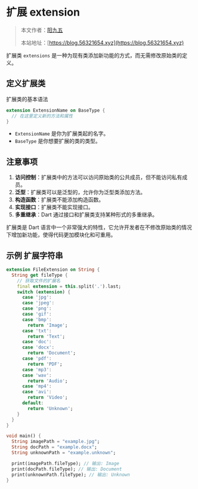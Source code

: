 # 扩展 extension

> 本文作者：[阳九五](https://github.com/CN-YoungYang)
>
> 本站地址：[https://blog.56321654.xyz](https://blog.56321654.xyz)

扩展类 `extensions` 是一种为现有类添加新功能的方式，而无需修改原始类的定义。

## 定义扩展类
扩展类的基本语法
```dart
extension ExtensionName on BaseType {
  // 在这里定义新的方法和属性
}
```
- `ExtensionName` 是你为扩展类起的名字。
- `BaseType` 是你想要扩展的类的类型。

## 注意事项
1. **访问控制**：扩展类中的方法可以访问原始类的公共成员，但不能访问私有成员。
2. **泛型**：扩展类可以是泛型的，允许你为泛型类添加方法。
3. **构造函数**：扩展类不能添加构造函数。
4. **实现接口**：扩展类不能实现接口。
5. **多重继承**：Dart 通过接口和扩展类支持某种形式的多重继承。

扩展类是 Dart 语言中一个非常强大的特性，它允许开发者在不修改原始类的情况下增加新功能，使得代码更加模块化和可重用。

## 示例 扩展字符串
```dart
extension FileExtension on String {
  String get fileType {
    // 获取文件的扩展名
    final extension = this.split('.').last;
    switch (extension) {
      case 'jpg':
      case 'jpeg':
      case 'png':
      case 'gif':
      case 'bmp':
        return 'Image';
      case 'txt':
        return 'Text';
      case 'doc':
      case 'docx':
        return 'Document';
      case 'pdf':
        return 'PDF';
      case 'mp3':
      case 'wav':
        return 'Audio';
      case 'mp4':
      case 'avi':
        return 'Video';
      default:
        return 'Unknown';
    }
  }
}

void main() {
  String imagePath = "example.jpg";
  String docPath = "example.docx";
  String unknownPath = "example.unknown";

  print(imagePath.fileType); // 输出: Image
  print(docPath.fileType); // 输出: Document
  print(unknownPath.fileType); // 输出: Unknown
}
```